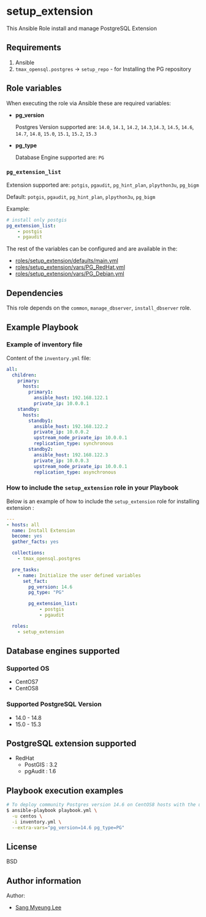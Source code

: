 # setup_extension

This Ansible Role install and manage PostgreSQL Extension

## Requirements

1. Ansible
2. `tmax_opensql.postgres` -> `setup_repo` - for Installing the PG repository

## Role variables

When executing the role via Ansible these are required variables:

- **pg_version**

    Postgres Version supported are: `14.0`, `14.1`, `14.2`, `14.3`,`14.3`, `14.5`, `14.6`, `14.7`, `14.8`, `15.0`, `15.1`, `15.2`, `15.3`

- **pg_type**

    Database Engine supported are: `PG`

### `pg_extension_list`

Extension supported are: `potgis`, `pgaudit`, `pg_hint_plan`, `plpython3u`, `pg_bigm`

Default: `potgis`, `pgaudit`, `pg_hint_plan`, `plpython3u`, `pg_bigm`

Example:

```yaml
# install only postgis
pg_extension_list:
    - postgis
    - pgaudit
```

The rest of the variables can be configured and are available in the:

- [roles/setup_extension/defaults/main.yml](./defaults/main.yml)
- [roles/setup_extension/vars/PG_RedHat.yml](./vars/PG_RedHat.yml)
- [roles/setup_extension/vars/PG_Debian.yml](./vars/PG_Debian.yml)


## Dependencies

This role depends on the `common`, `manage_dbserver`, `install_dbserver` role.

## Example Playbook

### Example of inventory file

Content of the `inventory.yml` file:

```yaml
all:
  children:
    primary:
      hosts:
        primary1:
          ansible_host: 192.168.122.1
          private_ip: 10.0.0.1
    standby:
      hosts:
        standby1:
          ansible_host: 192.168.122.2
          private_ip: 10.0.0.2
          upstream_node_private_ip: 10.0.0.1
          replication_type: synchronous
        standby2:
          ansible_host: 192.168.122.3
          private_ip: 10.0.0.3
          upstream_node_private_ip: 10.0.0.1
          replication_type: asynchronous
```


### How to include the `setup_extension` role in your Playbook

Below is an example of how to include the `setup_extension` role for
installing extension :

```yaml
---
- hosts: all
  name: Install Extension
  become: yes
  gather_facts: yes

  collections:
    - tmax_opensql.postgres

  pre_tasks:
    - name: Initialize the user defined variables
      set_fact:
        pg_version: 14.6
        pg_type: "PG"

        pg_extension_list:
            - postgis
            - pgaudit

  roles:
    - setup_extension
```

## Database engines supported

### Supported OS
- CentOS7
- CentOS8

### Supported PostgreSQL Version
- 14.0 - 14.8
- 15.0 - 15.3

## PostgreSQL extension supported

- RedHat
  * PostGIS : 3.2
  * pgAudit : 1.6

## Playbook execution examples
```bash
# To deploy community Postgres version 14.6 on CentOS8 hosts with the user centos
$ ansible-playbook playbook.yml \
  -u centos \
  -i inventory.yml \
  --extra-vars="pg_version=14.6 pg_type=PG"
```

## License

BSD

## Author information
Author:
  * [Sang Myeung Lee](https://github.com/sungmu1)
